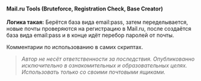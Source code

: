 #### Mail.ru Tools (Bruteforce, Registration Check, Base Creator)

**Логика такая:** 
Берётся база вида email:pass, затем переделывается, новые почты проверяются на регистрацию в Mail.ru, после создаётся база вида email:pass и в конце идёт перебор паролей от почты.

Комментарии по использованию в самих скриптах.

> *Автор не несёт ответственности за последствия. Опубликованно исключительно в ознакомительных и образовательных целях. Использовать только со своими почтовыми ящиками.*
